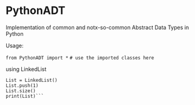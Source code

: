 # PythonADT
Implementation of common and notx-so-common Abstract Data Types in Python

Usage:

`from PythonADT import *`
`# use the imported classes here`

using LinkedList
```from PythonADT.lists import LinkedList
List = LinkedList()
List.push(1)
List.size()
print(List)```
